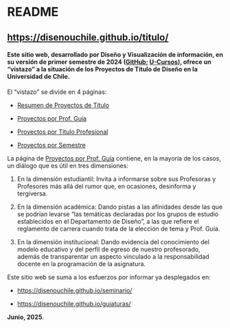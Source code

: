 # README

## https://disenouchile.github.io/titulo/

#### Este sitio web, desarrollado por Diseño y Visualización de información, en su versión de primer semestre de 2024 ([GitHub](https://github.com/profesorfaco/troncal); [U-Cursos](https://www.u-cursos.cl/fau/2025/1/AUD5V027/1/integrantes/)), ofrece un “vistazo” a la situación de los Proyectos de Título de Diseño en la Universidad de Chile.

El “vistazo” se divide en 4 páginas:

- [Resumen de Proyectos de Título](https://disenouchile.github.io/titulo/)

- [Proyectos por Prof. Guía](https://disenouchile.github.io/titulo/profes.html)

- [Proyectos por Título Profesional](https://disenouchile.github.io/titulo/titulos.html)

- [Proyectos por Semestre](https://disenouchile.github.io/titulo/semestres.html)

La página de [Proyectos por Prof. Guía](https://disenouchile.github.io/titulo/profes.html) contiene, en la mayoría de los casos, un diálogo que es útil en tres dimensiones: 

1. En la dimensión estudiantil: Invita a informarse sobre sus Profesoras y Profesores más allá del rumor que, en ocasiones, desinforma y tergiversa. 

2. En la dimensión académica: Dando pistas a las afinidades desde las que se podrían levarse “las temáticas declaradas por los grupos de estudio establecidos en el Departamento de Diseño”, a las que refiere el reglamento de carrera cuando trata de la elección de tema y Prof. Guía.

3. En la dimensión institucional: Dando evidencia del conocimiento del modelo educativo y del perfil de egreso de nuestro profesorado, además de transparentar un aspecto vinculado a la responsabilidad docente en la programación de la asignatura.

Este sitio web se suma a los esfuerzos por informar ya desplegados en: 

- https://disenouchile.github.io/seminario/

- https://disenouchile.github.io/guiaturas/

**Junio, 2025**.
